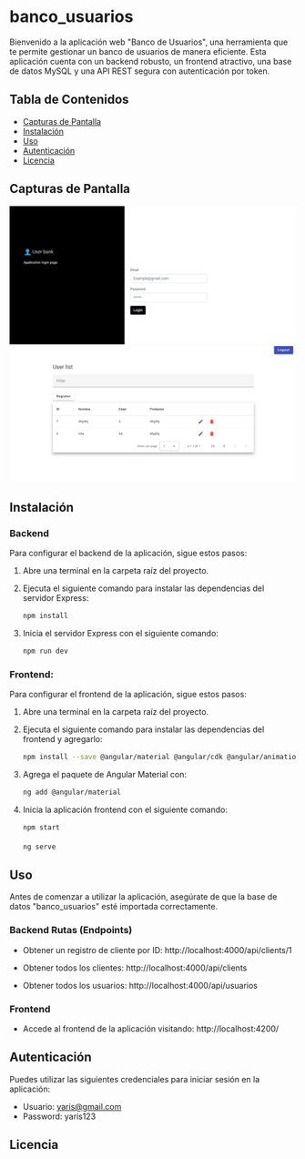 # banco_usuarios

Bienvenido a la aplicación web "Banco de Usuarios", una herramienta que te permite gestionar un banco de usuarios de manera eficiente. Esta aplicación cuenta con un backend robusto, un frontend atractivo, una base de datos MySQL y una API REST segura con autenticación por token.

## Tabla de Contenidos
- [Capturas de Pantalla](#capturas-de-pantalla)
- [Instalación](#instalación)
- [Uso](#uso)
- [Autenticación](#autenticación)
- [Licencia](#licencia)


## Capturas de Pantalla

![Alt text](image-1.png)
![Alt text](image-2.png)


## Instalación

### Backend

Para configurar el backend de la aplicación, sigue estos pasos:

1. Abre una terminal en la carpeta raíz del proyecto.
2. Ejecuta el siguiente comando para instalar las dependencias del servidor Express:

   ```bash
   npm install
3. Inicia el servidor Express con el siguiente comando:

    ```bash
    npm run dev
### Frontend:

Para configurar el frontend de la aplicación, sigue estos pasos:

1. Abre una terminal en la carpeta raíz del proyecto.
2. Ejecuta el siguiente comando para instalar las dependencias del frontend y agregarlo:

    ```bash
	npm install --save @angular/material @angular/cdk @angular/animations
3. Agrega el paquete de Angular Material con:

    ```bash
	ng add @angular/material
4. Inicia la aplicación frontend con el siguiente comando:
    
    ```bash
    npm start
    
    ng serve
## Uso

Antes de comenzar a utilizar la aplicación, asegúrate de que la base de datos "banco_usuarios" esté importada correctamente.

### Backend Rutas (Endpoints) 

- Obtener un registro de cliente por ID:
http://localhost:4000/api/clients/1

- Obtener todos los clientes:
http://localhost:4000/api/clients

- Obtener todos los usuarios:
http://localhost:4000/api/usuarios


### Frontend

- Accede al frontend de la aplicación visitando:
http://localhost:4200/	


## Autenticación

Puedes utilizar las siguientes credenciales para iniciar sesión en la aplicación:

- Usuario: yaris@gmail.com
- Password: yaris123


## Licencia







